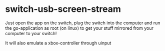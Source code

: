 # switch-usb-screen-stream

Just open the app on the switch, plug the switch into the computer and run the go-application as root (on linux) to get your stuff mirrored from your computer to your switch!

It will also emulate a xbox-controller through uinput